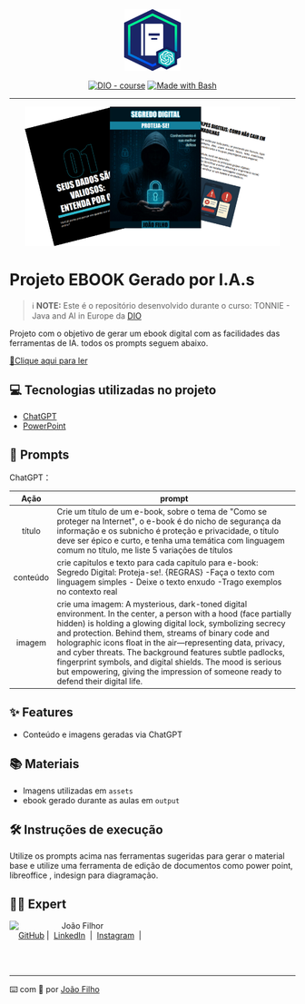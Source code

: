 <p align="center">
    <img width="100" src="/assets/banner.png">
</p>


<p align="center">
<a href="https://dio.me/"><img src="https://img.shields.io/badge/DIO-Course-28DA77?logo=youtube" alt="DIO - course"></a>
<a href="https://www.gnu.org/software/bash/" title="Go to Bash homepage"><img src="https://img.shields.io/badge/Prompt-Project-blue?logo=gnu-bash&amp;logoColor=white" alt="Made with Bash"></a></p>

-------


<p align="center">
<img 
    src="./assets/cover.png"
    width="450"  
/>
</p>

# Projeto EBOOK Gerado por I.A.s


 > ℹ️ **NOTE:** Este é o repositório desenvolvido durante o curso: TONNIE - Java and AI in Europe da [DIO](https://dio.me)

Projeto com o objetivo de gerar um ebook digital com as facilidades das ferramentas de IA. todos os prompts
seguem abaixo.

<a href="https://github.com/jfjoaofilho/livro-Segredo-Digital-Proteja-se/blob/main/output/Segredo Digital_Proteja_se.pdf" title="View PDF now"> 📕Clique aqui para ler</a>

## 💻 Tecnologias utilizadas no projeto

- [ChatGPT](https://chat.openai.com/) 
- [PowerPoint](https://www.microsoft.com/en/microsoft-365/powerpoint)

## 🧠 Prompts


ChatGPT：

|   Ação   | prompt                                                                                                                                                                                                                                                                         |
| :------: | ------------------------------------------------------------------------------------------------------------------------------------------------------------------------------------------------------------------------------------------------------------------------------ |
|  título  | Crie um título de um e-book, sobre o tema de "Como se proteger na Internet", o e-book é do nicho de segurança da informação e os subnicho é proteção e privacidade, o título deve ser épico e curto, e tenha uma temática com linguagem comum no título, me liste 5 variações de títulos                                                        |
| conteúdo | crie capitulos e texto para cada capitulo para e-book: Segredo Digital: Proteja-se!. {REGRAS} -Faça o texto com linguagem simples - Deixe o texto enxudo -Trago exemplos no contexto real 						|
| imagem | crie uma imagem: A mysterious, dark-toned digital environment. In the center, a person with a hood (face partially hidden) is holding a glowing digital lock, symbolizing secrecy and protection. Behind them, streams of binary code and holographic icons float in the air—representing data, privacy, and cyber threats. The background features subtle padlocks, fingerprint symbols, and digital shields. The mood is serious but empowering, giving the impression of someone ready to defend their digital life.												 |


## ✨ Features

- Conteúdo e imagens geradas via ChatGPT

## 📚 Materiais

- Imagens utilizadas em `assets`
- ebook gerado durante as aulas em `output`

## 🛠️ Instruções de execução

Utilize os prompts acima nas ferramentas sugeridas para gerar o material base e utilize uma ferramenta de edição de documentos como power point, libreoffice , indesign para diagramação.

## 👨‍💻 Expert

<p>
    <img 
      align=left 
      margin=10 
      width=80 
      src="https://avatars.githubusercontent.com/u/104573995?s=48&v=4"
    />
    <p>&nbsp&nbsp&nbspJoão Filhor<br>
    &nbsp&nbsp&nbsp
    <a href="https://github.com/jfjoaofilho">
    GitHub</a>&nbsp;|&nbsp;
    <a href="www.linkedin.com/in/
jfjoaofilho/">LinkedIn</a>
&nbsp;|&nbsp;
    <a href="https://www.instagram.com/pensenaseguranca/">
    Instagram</a>
&nbsp;|&nbsp;</p>
</p>
<br/><br/>
<p>

---

⌨️ com 🧡 por [João Filho](https://github.com/jfjoaofilho/)